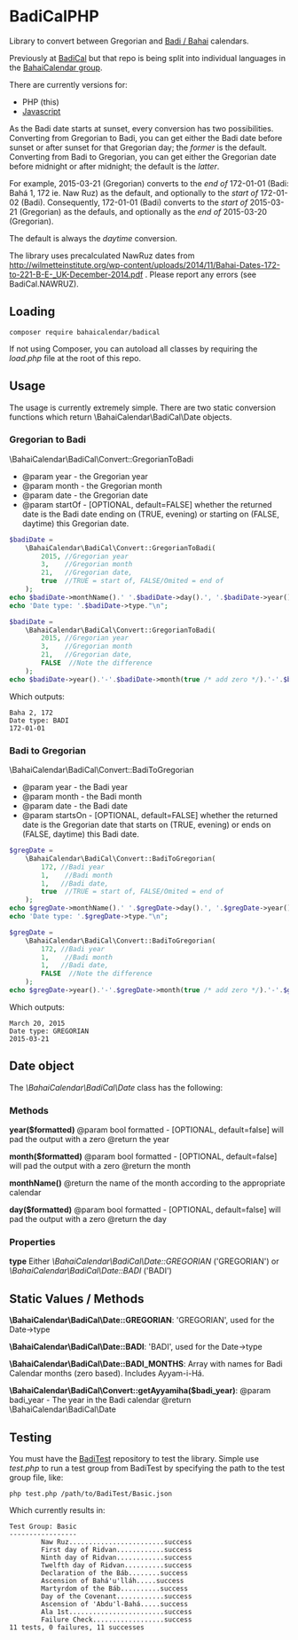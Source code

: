 # BadiCalPHP
Library to convert between Gregorian and [Badi / Bahai](https://en.wikipedia.org/wiki/Bah%C3%A1%27%C3%AD_calendar) calendars.

Previously at [BadiCal](https://github.com/dmcblue/BadiCal) but that repo is being split into individual languages in the [BahaiCalendar group](https://github.com/BahaiCalendar).

There are currently versions for:
+ PHP (this)
+ [Javascript](https://github.com/BahaiCalendar/BadiCalJS)

As the Badi date starts at sunset, every conversion has two possibilities.  Converting from Gregorian to Badi, you can get either the Badi date before sunset or after sunset for that Gregorian day; the *former* is the default.  Converting from Badi to Gregorian, you can get either the Gregorian date before midnight or after midnight; the default is the *latter*.

For example, 2015-03-21 (Gregorian) converts to the *end of* 172-01-01 (Badi: Bahá 1, 172 ie. Naw Ruz) as the default, and optionally to the *start of* 172-01-02 (Badi).
Consequently, 172-01-01 (Badi) converts to the *start of* 2015-03-21 (Gregorian) as the defauls, and optionally as the *end of* 2015-03-20 (Gregorian).

The default is always the *daytime* conversion.

The library uses precalculated NawRuz dates from http://wilmetteinstitute.org/wp-content/uploads/2014/11/Bahai-Dates-172-to-221-B-E-_UK-December-2014.pdf .  Please report any errors (see BadiCal.NAWRUZ).

## Loading

```
composer require bahaicalendar/badical
```

If not using Composer, you can autoload all classes by requiring the *load.php* file at the root of this repo.

## Usage

The usage is currently extremely simple.  There are two static conversion functions which return \BahaiCalendar\BadiCal\Date objects.
### Gregorian to Badi
\BahaiCalendar\BadiCal\Convert::GregorianToBadi
+ @param year  - the Gregorian year
+ @param month - the Gregorian month
+ @param date  - the Gregorian date
+ @param startOf - [OPTIONAL, default=FALSE] whether the returned date is the Badi date ending on (TRUE, evening) or starting on (FALSE, daytime) this Gregorian date.

```php
$badiDate = 
	\BahaiCalendar\BadiCal\Convert::GregorianToBadi(
		2015, //Gregorian year 
		3,    //Gregorian month
		21,   //Gregorian date,
		true  //TRUE = start of, FALSE/Omited = end of  
	);
echo $badiDate->monthName().' '.$badiDate->day().', '.$badiDate->year()."\n";
echo 'Date type: '.$badiDate->type."\n";

$badiDate = 
	\BahaiCalendar\BadiCal\Convert::GregorianToBadi(
		2015, //Gregorian year 
		3,    //Gregorian month
		21,   //Gregorian date,
		FALSE  //Note the difference
	);
echo $badiDate->year().'-'.$badiDate->month(true /* add zero */).'-'.$badiDate->day(true /* add zero */)."\n";
```

Which outputs:

```
Baha 2, 172
Date type: BADI
172-01-01
```

### Badi to Gregorian
\BahaiCalendar\BadiCal\Convert::BadiToGregorian
+ @param year  - the Badi year
+ @param month - the Badi month
+ @param date  - the Badi date
+ @param startsOn - [OPTIONAL, default=FALSE] whether the returned date is the Gregorian date that starts on (TRUE, evening) or ends on (FALSE, daytime) this Badi date.

```php
$gregDate = 
	\BahaiCalendar\BadiCal\Convert::BadiToGregorian(
		172, //Badi year 
		1,    //Badi month
		1,   //Badi date,
		true  //TRUE = start of, FALSE/Omited = end of  
	);
echo $gregDate->monthName().' '.$gregDate->day().', '.$gregDate->year()."\n";
echo 'Date type: '.$gregDate->type."\n";

$gregDate = 
	\BahaiCalendar\BadiCal\Convert::BadiToGregorian(
		172, //Badi year 
		1,    //Badi month
		1,   //Badi date,
		FALSE  //Note the difference
	);
echo $gregDate->year().'-'.$gregDate->month(true /* add zero */).'-'.$gregDate->day(true /* add zero */)."\n";
```

Which outputs:

```
March 20, 2015
Date type: GREGORIAN
2015-03-21
```

## Date object
The *\BahaiCalendar\BadiCal\Date* class has the following:

### Methods
**year($formatted)**
@param bool formatted - [OPTIONAL, default=false] will pad the output with a zero
@return the year

**month($formatted)**
@param bool formatted - [OPTIONAL, default=false] will pad the output with a zero
@return the month

**monthName()**
@return the name of the month according to the appropriate calendar

**day($formatted)**
@param bool formatted - [OPTIONAL, default=false] will pad the output with a zero
@return the day

### Properties
**type** Either *\BahaiCalendar\BadiCal\Date::GREGORIAN* ('GREGORIAN') or *\BahaiCalendar\BadiCal\Date::BADI* ('BADI')


## Static Values / Methods

**\BahaiCalendar\BadiCal\Date::GREGORIAN**: 'GREGORIAN', used for the Date->type

**\BahaiCalendar\BadiCal\Date::BADI**: 'BADI', used for the Date->type

**\BahaiCalendar\BadiCal\Date::BADI_MONTHS**: Array with names for Badi Calendar months (zero based).  Includes Ayyam-i-Há.

**\BahaiCalendar\BadiCal\Convert::getAyyamiha($badi_year)**: 
@param badi_year - The year in the Badi calendar
@return \BahaiCalendar\BadiCal\Date


## Testing

You must have the [BadiTest](https://github.com/BahaiCalendar/BadiTest) repository to test the library.  Simple use *test.php* to run a test group from BadiTest by specifying the path to the test group file, like:

```
php test.php /path/to/BadiTest/Basic.json
```
Which currently results in:
```
Test Group: Basic
-----------------
        Naw Ruz........................success
        First day of Ridvan............success
        Ninth day of Ridvan............success
        Twelfth day of Ridvan..........success
        Declaration of the Báb........success
        Ascension of Bahá'u'lláh.....success
        Martyrdom of the Báb..........success
        Day of the Covenant............success
        Ascension of 'Abdu'l-Bahá.....success
        Ala 1st........................success
        Failure Check..................success
11 tests, 0 failures, 11 successes
```